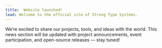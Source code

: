 ```yaml
---
title:  Website launched!
lead: Welcome to the official site of Strong Type Systems.
---
```


We’re excited to share our projects, tools, and ideas with the world. This news section will be updated with project announcements, event participation, and open-source releases — stay tuned!
